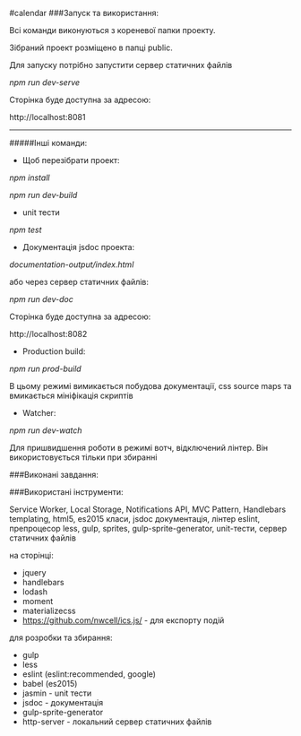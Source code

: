 #calendar
###Запуск та використання:

Всі команди виконуються з кореневої папки проекту.

Зібраний проект розміщено в папці public.

Для запуску потрібно запустити сервер статичних файлів

*npm run dev-serve*

Сторінка буде доступна за адресою: 

http://localhost:8081

---

#####Інші команди:

- Щоб перезібрати проект: 

*npm install*

*npm run dev-build*

- unit тести

*npm test*

- Документація jsdoc проекта: 

*documentation-output/index.html*

або через сервер статичних файлів:

*npm run dev-doc*

Сторінка буде доступна за адресою: 

http://localhost:8082

- Production build:

*npm run prod-build*

В цьому режимі вимикається побудова документації, css source maps та вмикається мініфікація скриптів

- Watcher:

*npm run dev-watch*

Для пришвидшення роботи в режимі вотч, відключений лінтер. Він використовується тільки при збиранні


###Виконані завдання:



###Використані інструменти:

Service Worker, Local Storage, Notifications API, MVC Pattern, Handlebars templating, html5, es2015 класи, jsdoc документація, лінтер eslint, препроцесор less, gulp, sprites, gulp-sprite-generator, unit-тести, сервер статичних файлів

на сторінці:
+ jquery
+ handlebars
+ lodash
+ moment
+ materializecss
+ https://github.com/nwcell/ics.js/ - для експорту подій

для розробки та збирання:
+ gulp
+ less
+ eslint (eslint:recommended, google)
+ babel (es2015)
+ jasmin - unit тести 
+ jsdoc - документація
+ gulp-sprite-generator
+ http-server - локальний сервер статичних файлів